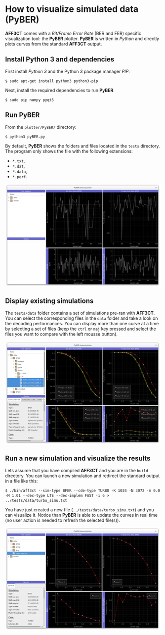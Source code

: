 # How to visualize simulated data (PyBER)
**AFF3CT** comes with a *Bit/Frame Error Rate* (BER and FER) specific visualization tool: the **PyBER** plotter.
**PyBER** is written in *Python* and directly plots curves from the standard **AFF3CT** output.

## Install Python 3 and dependencies

First install *Python 3* and the Python 3 package manager *PIP*:

	$ sudo apt-get install python3 python3-pip

Next, install the required dependencies to run **PyBER**:

	$ sudo pip numpy pyqt5

## Run PyBER

From the `plotter/PyBER/` directory: 

	$ python3 pyBER.py

By default, **PyBER** shows the folders and files located in the `tests` directory.
The program only shows the file with the following extensions:
- `*.txt`,
- `*.dat`,
- `*.data`,
- `*.perf`.

![Screenshot when starting PyBER](../images/PyBER_start.png)

## Display existing simulations

The `tests/data` folder contains a set of simulations pre-ran with **AFF3CT**. You can select the corresponding files in the `data` folder and take a look on the decoding performances.
You can display more than one curve at a time by selecting a set of files (keep the `ctrl` or `maj` key pressed and select the files you want to compare with the left mousse button).

![Plot some curves with PyBER](../images/PyBER_plot.png)


## Run a new simulation and visualize the results

Lets assume that you have compiled **AFF3CT** and you are in the `build` directory. You can launch a new simulation and redirect the standard output in a file like this:

	$ ./bin/aff3ct --sim-type BFER --cde-type TURBO -K 1024 -N 3072 -m 0.0 -M 1.01 --dec-type LTE --dec-implem FAST -i 6 > ../tests/data/turbo_simu.txt

You have just created a new file (`../tests/data/turbo_simu.txt`) and you can visualize it.
Notice than **PyBER** is able to update the curves in real time (no user action is needed to refresh the selected file(s)).

![Plot AFF3CT data with PyBER](../images/PyBER_plot2.png)